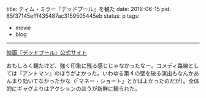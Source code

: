 title: ティム・ミラー『デッドプール』を観た
date: 2016-06-15
pid: 85f37145efff435487ac3159505445eb
status: p
tags:
- movie
- blog
---

[映画『デッドプール』公式サイト][1]

おもしろく観たけど、強く印象に残る感じじゃなかったなー。コメディ路線としては『アントマン』のほうがよかった。いわゆる第４の壁を破る演出もなんかあんまり効いてなかったかな（「マネー・ショート」とかはよかったのだが）。全体的にギャグよりはアクションのほうが新鮮に観られた。

[1]:	http://www.foxmovies-jp.com/deadpool/%20